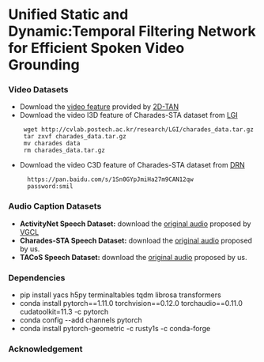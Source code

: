 # Unified Static and Dynamic:Temporal Filtering Network for Efficient Spoken Video Grounding


### Video Datasets

* Download the [video feature](https://rochester.app.box.com/s/8znalh6y5e82oml2lr7to8s6ntab6mav)  provided by [2D-TAN](https://github.com/microsoft/2D-TAN)
* Download the video I3D feature of Charades-STA dataset from [LGI](https://github.com/JonghwanMun/LGI4temporalgrounding)
     ```
      wget http://cvlab.postech.ac.kr/research/LGI/charades_data.tar.gz
      tar zxvf charades_data.tar.gz
      mv charades data
      rm charades_data.tar.gz
    ```
* Download the video C3D feature of Charades-STA dataset from [DRN](https://github.com/Alvin-Zeng/DRN)
     ```
       https://pan.baidu.com/s/1Sn0GYpJmiHa27m9CAN12qw
       password:smil
     ```

  
### Audio Caption Datasets

* **ActivityNet Speech Dataset:** download the [original audio](https://drive.google.com/file/d/11f6sC94Swov_opNfpleTlVGyLJDFS5IW/view?usp=sharing) proposed by [VGCL](https://github.com/marmot-xy/Spoken-Video-Grounding)
* **Charades-STA Speech Dataset:** download the [original audio](https://zenodo.org/record/8019213) proposed by us.
* **TACoS Speech Dataset:** download the [original audio](https://zenodo.org/record/8022063) proposed by us.

### Dependencies

* pip install yacs h5py terminaltables tqdm librosa transformers
* conda install pytorch==1.11.0 torchvision==0.12.0 torchaudio==0.11.0 cudatoolkit=11.3 -c pytorch
* conda config --add channels pytorch
* conda install pytorch-geometric -c rusty1s -c conda-forge

### Acknowledgement

